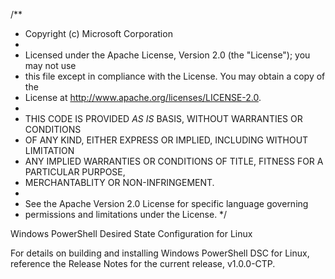 /**
 * Copyright (c) Microsoft Corporation
 *
 * Licensed under the Apache License, Version 2.0 (the "License"); you may not use 
 * this file except in compliance with the License. You may obtain a copy of the 
 * License at http://www.apache.org/licenses/LICENSE-2.0.
 *  
 * THIS CODE IS PROVIDED *AS IS* BASIS, WITHOUT WARRANTIES OR CONDITIONS 
 * OF ANY KIND, EITHER EXPRESS OR IMPLIED, INCLUDING WITHOUT LIMITATION 
 * ANY IMPLIED WARRANTIES OR CONDITIONS OF TITLE, FITNESS FOR A PARTICULAR PURPOSE, 
 * MERCHANTABLITY OR NON-INFRINGEMENT. 
 *
 * See the Apache Version 2.0 License for specific language governing 
 * permissions and limitations under the License.
 */
 
Windows PowerShell Desired State Configuration for Linux


For details on building and installing Windows PowerShell DSC for Linux, reference the Release Notes for the current release, v1.0.0-CTP.
